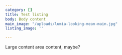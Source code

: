 ```yaml
---
category: []
title: Test listing
body: Body content
main_image: "/uploads/lumia-looking-mean-main.jpg"
listing_image: ''

---
```

Large content area content, maybe?